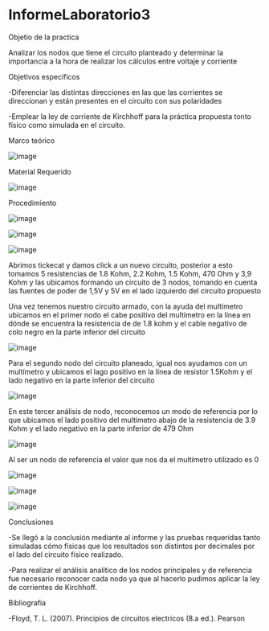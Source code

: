# InformeLaboratorio3

Objetio de la practica

Analizar los nodos que tiene el circuito planteado y determinar la importancia a la hora de realizar los cálculos entre voltaje y corriente 

Objetivos especificos

-Diferenciar las distintas direcciones en las que las corrientes se direccionan y están presentes en el circuito con sus polaridades 

-Emplear la ley de corriente de Kirchhoff para la práctica propuesta tonto físico como simulada en el circuito.

Marco teórico

![image](https://user-images.githubusercontent.com/116833736/204014095-08516ae0-2ebc-4c39-b569-a6aa1a6a76c3.png)

Material Requerido

![image](https://user-images.githubusercontent.com/116833736/204014865-6779b4d9-b615-4b0d-b277-2e3c1c722096.png)

Procedimiento

![image](https://user-images.githubusercontent.com/116833736/204040715-9eebd22a-72ca-446b-b7f9-1f9c15192fd2.png)

![image](https://user-images.githubusercontent.com/116833736/204042623-b25bb8aa-f2b8-4e12-a2d4-4b08cafcaea1.png)

![image](https://user-images.githubusercontent.com/116833736/204041740-812c4160-9ec8-40fb-8f82-9dd2dc48bef6.png)


Abrimos tickecat y damos click a un nuevo circuito, posterior a esto tomamos 5 resistencias de 1.8 Kohm, 2.2 Kohm, 1.5 Kohm, 470 Ohm y 3,9 Kohm y las ubicamos formando un circuito de 3 nodos, tomando en cuenta las fuentes de poder de 1,5V y 5V en el lado izquierdo del circuito propuesto

Una vez tenemos nuestro circuito armado, con la ayuda del multímetro ubicamos en el primer nodo el cabe positivo del multímetro en la línea en dónde se encuentra la resistencia de de 1.8 kohm y el cable negativo de colo negro en la parte inferior del circuito

![image](https://user-images.githubusercontent.com/116833736/204014940-f00e7b93-d099-4b1e-9e2d-0311a20682e5.png)

Para el segundo nodo del circuito planeado, igual nos ayudamos con un multímetro y ubicamos el lago positivo en la línea de resistor 1.5Kohm y el lado negativo en la parte inferior del circuito

![image](https://user-images.githubusercontent.com/116833736/204014274-df9fb95d-1e55-404d-877d-e6cbe1c69372.png)

En este tercer análisis de nodo, reconocemos un modo de referencia por lo que ubicamos el lado positivo del multímetro abajo de la resistencia de 3.9 Kohm y el lado negativo en la parte inferior de 479 Ohm

![image](https://user-images.githubusercontent.com/116833736/204014300-ca085bb6-ea54-4047-8041-85c0d485a7c2.png)

Al ser un nodo de referencia el valor que nos da el multímetro utilizado es 0

![image](https://user-images.githubusercontent.com/116833736/204014329-12cc81e1-d870-4c51-8cb6-f6042f7020d8.png)

![image](https://user-images.githubusercontent.com/116833736/204041056-b3aa1e53-5d2f-42d2-a0f3-1bd7e0059a2c.png)

![image](https://user-images.githubusercontent.com/116833736/204041620-5db326f2-f189-4035-9954-2bf20f8dbbdd.png)



Conclusiones

-Se llegó a la conclusión mediante al informe y las pruebas requeridas tanto simuladas cómo físicas que los resultados son distintos por decimales por el lado del circuito físico realizado.

-Para realizar el análisis analítico de los nodos principales y de referencia fue necesario reconocer cada nodo ya que al hacerlo pudimos aplicar la ley de corrientes de Kirchhoff.

Bibliografia

-Floyd, T. L. (2007). Principios de circuitos electricos (8.a ed.). Pearson
